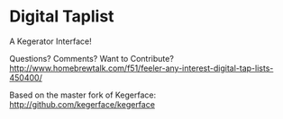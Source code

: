 Digital Taplist
===============

A Kegerator Interface!

Questions? Comments? Want to Contribute?
http://www.homebrewtalk.com/f51/feeler-any-interest-digital-tap-lists-450400/

Based on the master fork of Kegerface:
http://github.com/kegerface/kegerface
